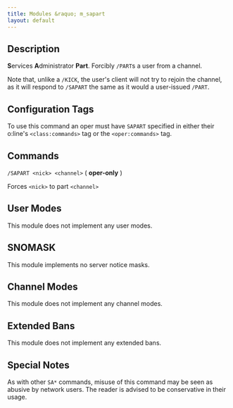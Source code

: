 ```yaml
---
title: Modules &raquo; m_sapart
layout: default
---
```


## Description

**S**ervices **A**dministrator **Part**. Forcibly `/PART`s a user from a channel. 

Note that, unlike a `/KICK`, the user's client will not try to rejoin the channel, as it will respond to `/SAPART` 
the same as it would a user-issued `/PART`.


## Configuration Tags

To use this command an oper must have `SAPART` specified in either their o:line's `<class:commands>` tag or the 
`<oper:commands>` tag.

## Commands

`/SAPART <nick> <channel>` ( **oper-only** )

Forces `<nick>` to part `<channel>`

## User Modes

This module does not implement any user modes.

## SNOMASK

This module implements no server notice masks.

## Channel Modes

This module does not implement any channel modes.

## Extended Bans

This module does not implement any extended bans.

## Special Notes

As with other `SA*` commands, misuse of this command may be seen as abusive by network users. The reader is advised
to be conservative in their usage.
